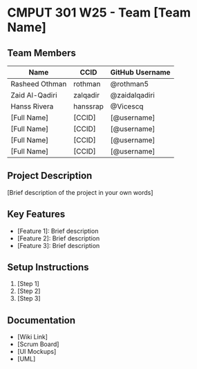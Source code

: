 # CMPUT 301 W25 - Team [Team Name]

## Team Members

| Name        | CCID   | GitHub Username |
| ----------- | ------ | --------------- |
| Rasheed Othman | rothman | @rothman5     |
| Zaid Al-Qadiri | zalqadir | @zaidalqadiri     |
| Hanss Rivera | hanssrap | @Vicescq     |
| [Full Name] | [CCID] | [@username]     |
| [Full Name] | [CCID] | [@username]     |
| [Full Name] | [CCID] | [@username]     |
| [Full Name] | [CCID] | [@username]     |

## Project Description

[Brief description of the project in your own words]

## Key Features

- [Feature 1]: Brief description
- [Feature 2]: Brief description
- [Feature 3]: Brief description

## Setup Instructions

1. [Step 1]
2. [Step 2]
3. [Step 3]

## Documentation

- [Wiki Link]
- [Scrum Board]
- [UI Mockups]
- [UML]

